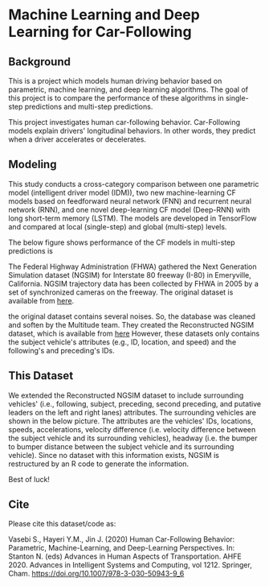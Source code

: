 # Machine Learning and Deep Learning for Car-Following
 
## Background

This is a project which models human driving behavior based on parametric, machine learning, and deep learning algorithms. The goal of this project is to compare the performance of these algorithms in single-step predictions and multi-step predictions. 

This project investigates human car-following behavior. Car-Following models explain drivers' longitudinal behaviors. In other words, they predict when a driver accelerates or decelerates.  

## Modeling

This study conducts a cross-category comparison between one parametric model (intelligent driver model (IDM)), two new machine-learning CF models based on feedforward neural network (FNN) and recurrent neural network (RNN), and one novel deep-learning CF model (Deep-RNN) with long short-term memory (LSTM). 
The models are developed in TensorFlow and compared at local (single-step) and global (multi-step) levels.

The below figure shows performance of the CF models in multi-step predictions is 


The Federal Highway Administration (FHWA) gathered the Next Generation Simulation dataset (NGSIM) for Interstate 80 freeway (I-80) in Emeryville, California. NGSIM trajectory data has been collected by FHWA in 2005 by a set of synchronized cameras on the freeway. The original dataset is available from [here](https://ops.fhwa.dot.gov/trafficanalysistools/ngsim.htm).

the original dataset contains several noises. So, the database was cleaned and soften by the Multitude team. They created the Reconstructed NGSIM dataset, which is available from [here](http://www.multitude-project.eu/reconstructed-ngsim.html) However, these datasets only contains the subject vehicle's attributes (e.g., ID, location, and speed) and the following's and preceding's IDs. 

## This Dataset
We extended the Reconstructed NGSIM dataset to include surrounding vehicles' (i.e., following, subject, preceding, second preceding, and putative leaders on the left and right lanes) attributes. The surrounding vehicles are shown in the below picture. The attributes are the vehicles' IDs, locations, speeds, accelerations, velocity difference (i.e. velocity difference between the subject vehicle and its surrounding vehicles), headway (i.e. the bumper to bumper distance between the subject vehicle and its surrounding vehicle). Since no dataset with this information exists, NGSIM is restructured by an R code to generate the information. 

Best of luck!

## Cite
Please cite this dataset/code as:

Vasebi S., Hayeri Y.M., Jin J. (2020) Human Car-Following Behavior: Parametric, Machine-Learning, and Deep-Learning Perspectives. In: Stanton N. (eds) Advances in Human Aspects of Transportation. AHFE 2020. Advances in Intelligent Systems and Computing, vol 1212. Springer, Cham. https://doi.org/10.1007/978-3-030-50943-9_6
 

